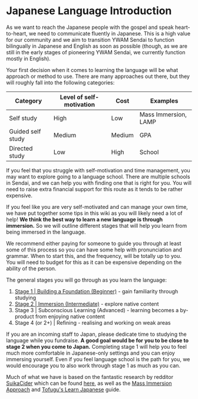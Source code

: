 # Japanese Language Introduction

As we want to reach the Japanese people with the gospel and speak heart-to-heart, we need to communicate fluently in Japanese. This is a high value for our community and we aim to transition YWAM Sendai to function bilingually in Japanese and English as soon as possible (though, as we are still in the early stages of pioneering YWAM Sendai, we currently function mostly in English).

Your first decision when it comes to learning the language will be what approach or method to use. There are many approaches out there, but they will roughly fall into the following categories:

Category | Level of self-motivation | Cost | Examples
--------- | --------- | --------- | ---------
Self study | High | Low | Mass Immersion, LAMP
Guided self study | Medium | Medium | GPA
Directed study | Low | High | School

If you feel that you struggle with self-motivation and time management, you may want to explore going to a language school. There are multiple schools in Sendai, and we can help you with finding one that is right for you. You will need to raise extra financial support for this route as it tends to be rather expensive.

If you feel like you are very self-motivated and can manage your own time, we have put together some tips in this wiki as you will likely need a lot of help! **We think the best way to learn a new language is through immersion.** So we will outline different stages that will help you learn from being immersed in the language.

We recommend either paying for someone to guide you through at least some of this process so you can have some help with pronunciation and grammar. When to start this, and the frequency, will be totally up to you. You will need to budget for this as it can be expensive depending on the ability of the person.

The general stages you will go through as you learn the language:

1. [Stage 1 | Building a Foundation (Beginner)](language2.md) - gain familiarity through studying
2. [Stage 2 | Immersion (Intermediate)](language3.md) - explore native content
3. Stage 3 | Subconscious Learning (Advanced) - learning becomes a by-product from enjoying native content
4. Stage 4 (or 2+) | Refining - realising and working on weak areas

If you are an incoming staff to Japan, please dedicate time to studying the language while you fundraise. **A good goal would be for you to be close to stage 2 when you come to Japan.** Completing stage 1 will help you to feel much more comfortable in Japanese-only settings and you can enjoy immersing yourself. Even if you feel language school is the path for you, we would encourage you to also work through stage 1 as much as you can.

Much of what we have is based on the fantastic research by redditor [SuikaCider](https://www.reddit.com/user/SuikaCider/) which can be found [here](https://docs.google.com/document/d/10bRzVblKVOsQJjTc2PIi1Gbj_LrsJCkMkh0SutXCZdI/edit#), as well as the [Mass Immersion Approach](https://massimmersionapproach.com/) and [Tofugu's Learn Japanese](https://www.tofugu.com/learn-japanese/) guide.

